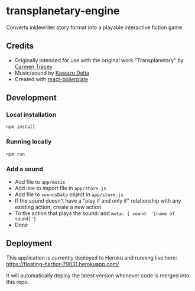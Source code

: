 # transplanetary-engine

Converts inklewriter story format into a playable interactive fiction game.

## Credits

- Originally intended for use with the original work "Transplanetary" by [Carmen Tracey](https://www.facebook.com/CTwrites/)
- Music/sound by [Kawazu Delta](https://soundcloud.com/user-741545850)
- Created with [react-boilerplate](https://github.com/react-boilerplate/react-boilerplate)

## Development

### Local installation

```
npm install
```

### Running locally

```
npm run
```

### Add a sound

- Add file to `app/music`
- Add line to import file in `app/store.js`
- Add file to `soundsData` object in `app/store.js`
- If the sound doesn't have a "play if and only if" relationship with any existing action, create a new action
- To the action that plays the sound: add `meta: { sound: '[name of sound]'}`
- Done

## Deployment

This application is currently deployed to Heroku and running live here: https://floating-harbor-79031.herokuapp.com/

It will automatically deploy the latest version whenever code is merged into this repo.
